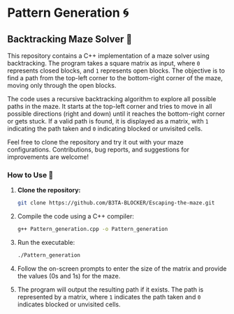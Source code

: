 # Pattern Generation 🌀
## Backtracking Maze Solver 🧩

This repository contains a C++ implementation of a maze solver using backtracking. The program takes a square matrix as input, where `0` represents closed blocks, and `1` represents open blocks. The objective is to find a path from the top-left corner to the bottom-right corner of the maze, moving only through the open blocks.

The code uses a recursive backtracking algorithm to explore all possible paths in the maze. It starts at the top-left corner and tries to move in all possible directions (right and down) until it reaches the bottom-right corner or gets stuck. If a valid path is found, it is displayed as a matrix, with `1` indicating the path taken and `0` indicating blocked or unvisited cells.

Feel free to clone the repository and try it out with your maze configurations. Contributions, bug reports, and suggestions for improvements are welcome!

### How to Use 🚀

1. **Clone the repository:**
   ```bash
   git clone https://github.com/B3TA-BLOCKER/Escaping-the-maze.git
   ```


2. Compile the code using a C++ compiler:
   ```bash
   g++ Pattern_generation.cpp -o Pattern_generation
   ```

4. Run the executable:
   ```bash
   ./Pattern_generation
   ```


6. Follow the on-screen prompts to enter the size of the matrix and provide the values (0s and 1s) for the maze.

7. The program will output the resulting path if it exists. The path is represented by a matrix, where `1` indicates the path taken and `0` indicates blocked or unvisited cells.

